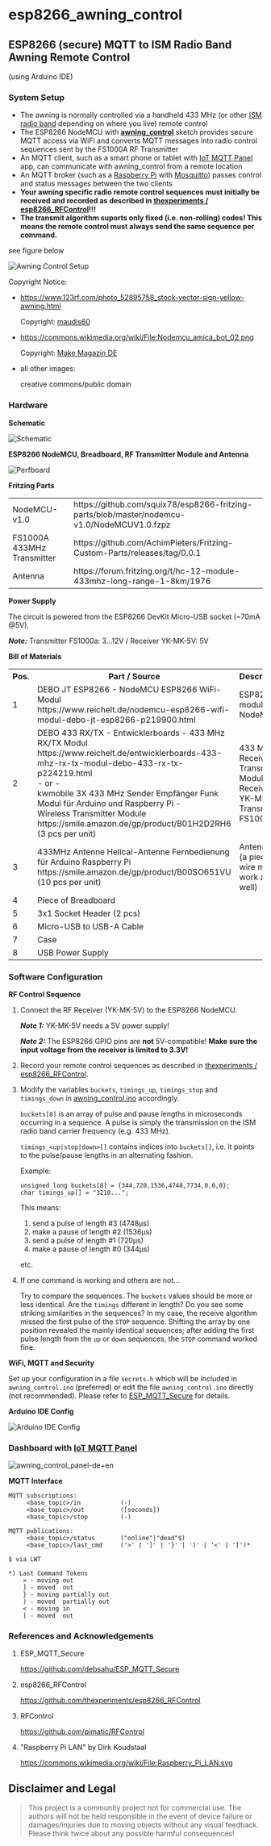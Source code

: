# esp8266_awning_control
## ESP8266 (secure) MQTT to ISM Radio Band Awning Remote Control

(using Arduino IDE)

### System Setup
- The awning is normally controlled via a handheld 433 MHz (or other [ISM radio band](https://en.wikipedia.org/wiki/ISM_radio_band) depending on where you live) remote control
- The ESP8266 NodeMCU with [**awning_control**](src/awning_control.ino) sketch provides secure MQTT access via WiFi and converts MQTT messages into radio control sequences sent by the FS1000A RF Transmitter
- An MQTT client, such as a smart phone or tablet with [IoT MQTT Panel](https://snrlab.in/iot/iot-mqtt-panel-user-guide) app, can communicate with awning_control from a remote location
- An MQTT broker (such as a [Raspberry Pi](https://www.raspberrypi.org/) with [Mosquitto](https://mosquitto.org/)) passes control and status messages between the two clients
- **Your awning specific radio remote control sequences must initially be received and recorded as described in [thexperiments /
esp8266_RFControl](https://github.com/thexperiments/esp8266_RFControl)!!!**
- **The transmit algorithm suports only fixed (i.e. non-rolling) codes! This means the remote control must always send the same sequence per command.**

see figure below

![Awning Control Setup](awning_control_setup-en.png)

Copyright Notice:

* https://www.123rf.com/photo_52895758_stock-vector-sign-yellow-awning.html 

   Copyright: [maudis60](https://www.123rf.com/profile_maudis60)

* https://commons.wikimedia.org/wiki/File:Nodemcu_amica_bot_02.png

   Copyright: [Make Magazin DE](https://commons.wikimedia.org/wiki/User:MakeMagazinDE) 

* all other images: 

   creative commons/public domain


### Hardware

**Schematic**

![Schematic](hw/awning_control_schematic_v1.0.png)


**ESP8266 NodeMCU, Breadboard, RF Transmitter Module and Antenna**

![Perfboard](hw/awning_control_perfboard_v1.0.png)


**Fritzing Parts**

<table>
<tr><td>NodeMCU-v1.0              <td>https://github.com/squix78/esp8266-fritzing-parts/blob/master/nodemcu-v1.0/NodeMCUV1.0.fzpz
<tr><td>FS1000A 433MHz Transmitter<td>https://github.com/AchimPieters/Fritzing-Custom-Parts/releases/tag/0.0.1
<tr><td>Antenna                   <td>https://forum.fritzing.org/t/hc-12-module-433mhz-long-range-1-8km/1976
</table>

    
**Power Supply**

The circuit is powered from the ESP8266 DevKit Micro-USB socket (~70mA @5V).

*__Note:__* Transmitter FS1000a: 3...12V / Receiver YK-MK-5V:   5V


**Bill of Materials**

<table>
<tr>
    <th> Pos.
    <th> Part / Source
    <th> Description
</tr>
<tr>
    <td> 1
    <td> DEBO JT ESP8266 - NodeMCU ESP8266 WiFi-Modul<br>
    https://www.reichelt.de/nodemcu-esp8266-wifi-modul-debo-jt-esp8266-p219900.html
    <td> ESP8266 module / NodeMCU
</tr>
<tr>
    <td> 2
    <td> DEBO 433 RX/TX - Entwicklerboards - 433 MHz RX/TX Modul<br>
         https://www.reichelt.de/entwicklerboards-433-mhz-rx-tx-modul-debo-433-rx-tx-p224219.html<br>
         - or -<br>
         kwmobile 3X 433 MHz Sender Empfänger Funk Modul für Arduino und Raspberry Pi -<br>
         Wireless Transmitter Module<br>
         https://smile.amazon.de/gp/product/B01H2D2RH6<br>
         (3 pcs per unit)
    <td> 433 MHz Receiver / Transmitter Modules<br>
         Receiver: YK-MK-5V<br>
         Transmitter: FS1000A
</tr>
<tr>
    <td> 3
    <td> 433MHz Antenne Helical-Antenne Fernbedienung für Arduino Raspberry Pi<br>
        https://smile.amazon.de/gp/product/B00SO651VU<br>
        (10 pcs per unit)
    <td> Antenna<br>
        (a piece of wire might work as well)
</tr>
<tr>
    <td> 4
    <td> Piece of Breadboard
</tr>
<tr>
    <td> 5
    <td> 3x1 Socket Header (2 pcs)
    <td>
</tr>
<tr>
    <td> 6
    <td> Micro-USB to USB-A Cable
    <td>
</tr>
<tr>
    <td> 7
    <td> Case
    <td>
</tr>
<tr>
    <td> 8
    <td> USB Power Supply
    <td>
</tr>
</table>
   
   
### Software Configuration
   
**RF Control Sequence**

1. Connect the RF Receiver (YK-MK-5V) to the ESP8266 NodeMCU.

    *__Note 1:__* YK-MK-5V needs a 5V power supply!

    *__Note 2:__* The ESP8266 GPIO pins are **not** 5V-compatible! **Make sure the input voltage from the receiver is limited to 3.3V!** 
   
2. Record your remote control sequences as described in [thexperiments / esp8266_RFControl](https://github.com/thexperiments/esp8266_RFControl).

3. Modify the variables `buckets`, `timings_up`, `timings_stop` and `timings_down` in [awning_control.ino](src/awning_control.ino) accordingly.
   
   `buckets[8]` is an array of pulse and pause lengths in microseconds occurring in a sequence. A pulse is simply the transmission on the ISM radio band carrier frequency (e.g. 433 MHz).
   
   `timings_<up|stop|down>[]` contains indices into `buckets[]`, i.e. it points to the pulse/pause lengths in an alternating fashion.
   
   Example:
   ```
   unsigned long buckets[8] = {344,720,1536,4748,7734,0,0,0};
   char timings_up[] = "3210...";
   ```
   This means:
   1. send a pulse of length #3 (4748µs)
   2. make a pause of length #2 (1536µs)
   3. send a pulse of length #1 (720µs)
   4. make a pause of length #0 (344µs)
   
   etc.
   
4. If one command is working and others are not...
   
   Try to compare the sequences. The `buckets` values should be more or less identical. Are the `timings` different in length? Do you see some striking similarities in the sequences? In my case, the receive algorithm missed the first pulse of the `STOP` sequence. Shifting the array by one position revealed the mainly identical sequences; after adding the first pulse length from the `up` or `down` sequences, the `STOP` command worked fine. 
   
**WiFi, MQTT and Security**

Set up your configuration in a file `secrets.h` which will be included in `awning_control.ino` (preferred) or edit the file `awning_control.ino` directly (not recommended). Please refer to [ESP_MQTT_Secure](https://github.com/debsahu/ESP_MQTT_Secure) for details.
   
**Arduino IDE Config**

![Arduino IDE Config](src/arduino_cfg-awning_control.png)

   
### Dashboard with [IoT MQTT Panel](https://snrlab.in/iot/iot-mqtt-panel-user-guide)
![awning_control_panel-de+en](https://user-images.githubusercontent.com/83612361/124654778-4395f700-de9f-11eb-89f1-63ba9eb8cf68.png)

**MQTT Interface**
```
MQTT subscriptions:
     <base_topic>/in           (-)
     <base_topic>/out          ([seconds])
     <base_topic>/stop         (-)

MQTT publications:
     <base_topic>/status       ("online"|"dead"$)
     <base_topic>/last_cmd     ('>' | ']' | '}' | ')' | '<' | '[')*

$ via LWT

*) Last Command Tokens
    > - moving out
    ] - moved  out
    } - moving partially out
    ) - moved  partially out
    < - moving in
    [ - moved  out
```
                                                            
### References and Acknowledgements

1. ESP_MQTT_Secure

    https://github.com/debsahu/ESP_MQTT_Secure

2. esp8266_RFControl
         
    https://github.com/thexperiments/esp8266_RFControl
         
3. RFControl
         
   https://github.com/pimatic/RFControl
        
4. "Raspberry Pi LAN" by Dirk Koudstaal 
   
   https://commons.wikimedia.org/wiki/File:Raspberry_Pi_LAN.svg
         
## Disclaimer and Legal

> This project is a community project not for commercial use.
> The authors will not be held responsible in the event of device failure or damages/injuries due to moving objects without any visual feedback.
> Please think twice about any possible harmful consequences!
